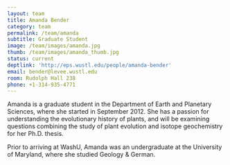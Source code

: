 ```yaml
---
layout: team
title: Amanda Bender
category: team
permalink: /team/amanda
subtitle: Graduate Student
image: /team/images/amanda.jpg
thumb: /team/images/amanda_thumb.jpg
status: current
deptlink: 'http://eps.wustl.edu/people/amanda-bender'
email: bender@levee.wustl.edu
room: Rudolph Hall 238
phone: +1-314-935-4771
---
```


Amanda is a graduate student in the Department of Earth and Planetary Sciences, where she started in September 2012. She has a passion for understanding the evolutionary history of plants, and will be examining questions combining the study of plant evolution and isotope geochemistry for her Ph.D. thesis. 

Prior to arriving at WashU, Amanda was an undergraduate at the University of Maryland, where she studied Geology & German. 